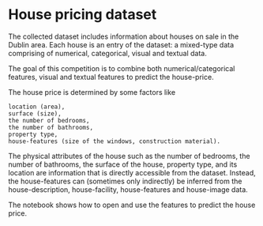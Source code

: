 # House pricing dataset
The collected dataset includes information about houses on sale in the Dublin area. Each house is an entry of the dataset: a mixed-type data comprising of numerical, categorical, visual and textual data.

The goal of this competition is to combine both numerical/categorical features, visual and textual features to predict the house-price.

The house price is determined by some factors like

    location (area),
    surface (size),
    the number of bedrooms,
    the number of bathrooms,
    property type,
    house-features (size of the windows, construction material).
The physical attributes of the house such as the number of bedrooms, the number of bathrooms, the surface of the house, property type, and its location are information that is directly accessible from the dataset.
Instead, the house-features can (sometimes only indirectly) be inferred from the house-description, house-facility, house-features and house-image data.

The notebook shows how to open and use the features to predict the house price.
